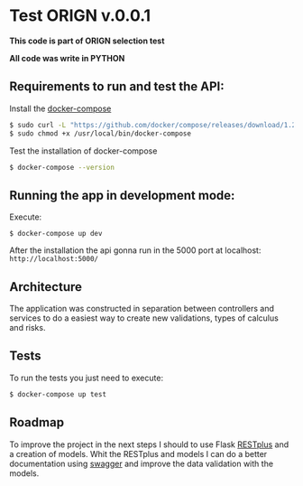 # Test ORIGN v.0.0.1

**This code is part of ORIGN selection test**

**All code was write in PYTHON**

## Requirements to run and test the API:

Install the [docker-compose](https://docs.docker.com/compose/install/)

```sh
$ sudo curl -L "https://github.com/docker/compose/releases/download/1.27.4/docker-compose-$(uname -s)-$(uname -m)" -o /usr/local/bin/docker-compose
$ sudo chmod +x /usr/local/bin/docker-compose
```
Test the installation of docker-compose
```sh
$ docker-compose --version
```

## Running the app in development mode:

Execute:
```
$ docker-compose up dev
```

After the installation the api gonna run in the 5000 port at localhost:
`http://localhost:5000/`

## Architecture

The application was constructed in separation between controllers and services to do a easiest way to create new validations, types of calculus and risks.

## Tests

To run the tests you just need to execute:

```sh
$ docker-compose up test
```

## Roadmap

To improve the project in the next steps I should to use Flask [RESTplus](https://flask-restplus.readthedocs.io/en/stable/) and a creation of models.
Whit the RESTplus and models I can do a better documentation using [swagger](https://flask-restplus.readthedocs.io/en/stable/swagger.html) and improve the data validation with the models.
